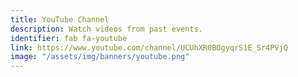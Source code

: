 ```yaml
---
title: YouTube Channel
description: Watch videos from past events.
identifier: fab fa-youtube
link: https://www.youtube.com/channel/UCUhXR0BOgyqrS1E_Sr4PVjQ
image: "/assets/img/banners/youtube.png"
---
```

